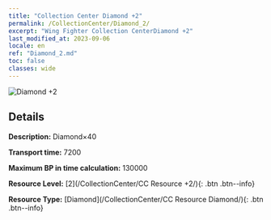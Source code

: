 ```yaml
---
title: "Collection Center Diamond +2"
permalink: /CollectionCenter/Diamond_2/
excerpt: "Wing Fighter Collection CenterDiamond +2"
last_modified_at: 2023-09-06
locale: en
ref: "Diamond_2.md"
toc: false
classes: wide
---
```



![Diamond +2](/images/cc/CC_Diamond_2.png)

## Details

  **Description:** Diamond×40

  **Transport time:** 7200

  **Maximum BP in time calculation:** 130000

  **Resource Level:** [2](/CollectionCenter/CC Resource +2/){: .btn .btn--info}

  **Resource Type:** [Diamond](/CollectionCenter/CC Resource Diamond/){: .btn .btn--info}

